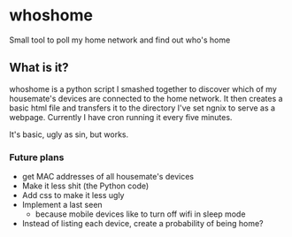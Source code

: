# whoshome
Small tool to poll my home network and find out who's home


## What is it?
whoshome is a python script I smashed together to discover which of my housemate's devices are connected to the home network.
It then creates a basic html file and transfers it to the directory I've set ngnix to serve as a webpage.
Currently I have cron running it every five minutes.

It's basic, ugly as sin, but works.

### Future plans
- get MAC addresses of all housemate's devices
- Make it less shit (the Python code)
- Add css to make it less ugly
- Implement a last seen
  - because mobile devices like to turn off wifi in sleep mode
- Instead of listing each device, create a probability of being home?
